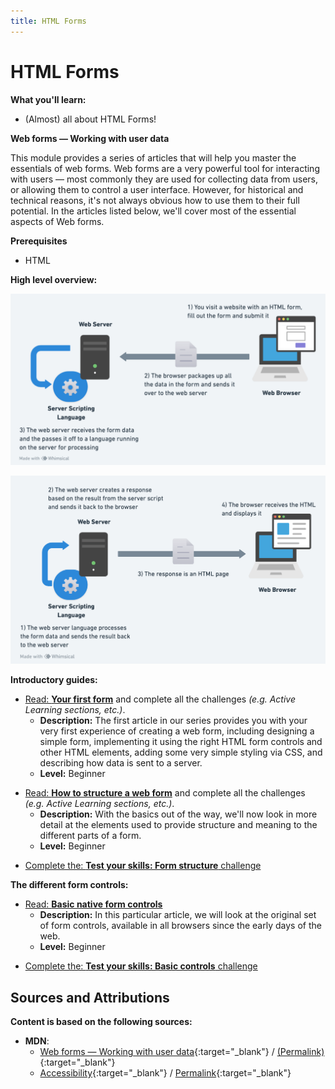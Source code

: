```yaml
---
title: HTML Forms
---
```


# HTML Forms

**What you'll learn:**

- (Almost) all about HTML Forms!

**Web forms — Working with user data**

This module provides a series of articles that will help you master the essentials of web forms. Web forms are a very powerful tool for interacting with users — most commonly they are used for collecting data from users, or allowing them to control a user interface. However, for historical and technical reasons, it's not always obvious how to use them to their full potential. In the articles listed below, we'll cover most of the essential aspects of Web forms.

**Prerequisites**

- HTML

**High level overview:**

![](./assets/form.01.png)

![](./assets/form.02.png)

**Introductory guides:**

<!-- SGEN:META:PROGRESS:task=Complete the exercise 'Active learning: Implementing our form HTML'|user_folder=your_first_form -->
<!-- SGEN:META:TESTS:name=Test Exercise: 'Active learning: Implementing our form HTML'|type=exist|user_folder=your_first_form|files=first-form.html -->

<!-- SGEN:META:PROGRESS:task=Complete the exercise 'Basic form styling'|user_folder=your_first_form -->
<!-- SGEN:META:TESTS:name=Test Exercise: 'Basic form styling'|type=exist|user_folder=your_first_form|files=first-form-styled.html -->
- [Read: **Your first form**](https://developer.mozilla.org/en-US/docs/Learn/Forms/Your_first_form) and complete all the challenges _(e.g. Active Learning sections, etc.)_.
  - **Description:** The first article in our series provides you with your very first experience of creating a web form, including designing a simple form, implementing it using the right HTML form controls and other HTML elements, adding some very simple styling via CSS, and describing how data is sent to a server. 
  - **Level:** Beginner

<!-- SGEN:META:PROGRESS:task=Complete the exercise 'Active learning: building a form structure'|user_folder=how_to_structure_a_web_form -->
<!-- SGEN:META:TESTS:name=Test Exercise: 'Active learning: building a form structure'|type=exist|user_folder=how_to_structure_a_web_form|files=payment-form.html -->
- [Read: **How to structure a web form**](https://developer.mozilla.org/en-US/docs/Learn/Forms/How_to_structure_a_web_form) and complete all the challenges _(e.g. Active Learning sections, etc.)_.
  - **Description:** With the basics out of the way, we'll now look in more detail at the elements used to provide structure and meaning to the different parts of a form.
  - **Level:** Beginner

<!-- SGEN:META:PROGRESS:task=Complete the exercise 'Test your skills: Form structure'|user_folder=test_your_skills_form_structure -->
<!-- SGEN:META:TESTS:name=Test Exercise: 'Test your skills: Form structure'|type=exist|user_folder=test_your_skills_form_structure|files=form-structure1-download.html -->
- [Complete the: **Test your skills: Form structure** challenge](https://developer.mozilla.org/en-US/docs/Learn/Forms/How_to_structure_a_web_form)

**The different form controls:**

- [Read: **Basic native form controls**](https://developer.mozilla.org/en-US/docs/Learn/Forms/Basic_native_form_controls)
  - **Description:** In this particular article, we will look at the original set of form controls, available in all browsers since the early days of the web.
  - **Level:** Beginner

<!-- SGEN:META:PROGRESS:task=Complete the exercise 'Test_your_skills:_Basic_controls'|user_folder=test_your_skills_basic_controls -->
<!-- SGEN:META:TESTS:name=Test Exercise: 'Test_your_skills:_Basic_controls'|type=exist|user_folder=test_your_skills_basic_controls|files=basic-controls1-download.html,basic-controls2-download.html,basic-controls3-download.html -->
- [Complete the: **Test your skills: Basic controls** challenge](https://developer.mozilla.org/en-US/docs/Learn/Forms/Test_your_skills:_Basic_controls)

## Sources and Attributions

**Content is based on the following sources:**

- **MDN**:
  - [Web forms — Working with user data](https://developer.mozilla.org/en-US/docs/Learn/Forms){:target="_blank"} / [(Permalink)](https://github.com/mdn/content/blob/26f68076bcd8e3d5893cffcd9c1c01ff949318a9/files/en-us/learn/forms/index.md){:target="_blank"}
  - [Accessibility](https://developer.mozilla.org/en-US/docs/Learn/Accessibility){:target="_blank"} / [Permalink](https://github.com/mdn/content/blob/26f68076bcd8e3d5893cffcd9c1c01ff949318a9/files/en-us/learn/accessibility/index.md){:target="_blank"}